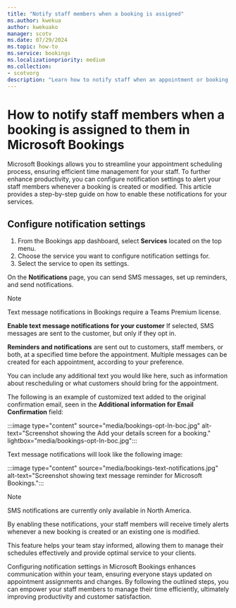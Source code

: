 ```yaml
---  
title: "Notify staff members when a booking is assigned"  
ms.author: kwekua
author: kwekuako
manager: scotv
ms.date: 07/29/2024  
ms.topic: how-to
ms.service: bookings 
ms.localizationpriority: medium
ms.collection:
- scotvorg
description: "Learn how to notify staff when an appointment or booking is created or updated." 
---
```


# How to notify staff members when a booking is assigned to them in Microsoft Bookings

Microsoft Bookings allows you to streamline your appointment scheduling process, ensuring efficient time management for your staff. To further enhance productivity, you can configure notification settings to alert your staff members whenever a booking is created or modified. This article provides a step-by-step guide on how to enable these notifications for your services.

## Configure notification settings

1. From the Bookings app dashboard, select **Services** located on the top menu.
2. Choose the service you want to configure notification settings for.
3. Select the service to open its settings.

On the **Notifications** page, you can send SMS messages, set up reminders, and send notifications.

> [!NOTE]
> Text message notifications in Bookings require a Teams Premium license.

**Enable text message notifications for your customer** If selected, SMS messages are sent to the customer, but only if they opt in.

**Reminders and notifications** are sent out to customers, staff members, or both, at a specified time before the appointment. Multiple messages can be created for each appointment, according to your preference.

You can include any additional text you would like here, such as information about rescheduling or what customers should bring for the appointment.

The following is an example of customized text added to the original confirmation email, seen in the **Additional information for Email Confirmation** field:

:::image type="content" source="media/bookings-opt-In-boc.jpg" alt-text="Screenshot showing the Add your details screen for a booking." lightbox="media/bookings-opt-In-boc.jpg":::

Text message notifications will look like the following image:

:::image type="content" source="media/bookings-text-notifications.jpg" alt-text="Screenshot showing text message reminder for Microsoft Bookings.":::

>[!NOTE]
> SMS notifications are currently only available in North America.

By enabling these notifications, your staff members will receive timely alerts whenever a new booking is created or an existing one is modified.

This feature helps your team stay informed, allowing them to manage their schedules effectively and provide optimal service to your clients.

Configuring notification settings in Microsoft Bookings enhances communication within your team, ensuring everyone stays updated on appointment assignments and changes. By following the outlined steps, you can empower your staff members to manage their time efficiently, ultimately improving productivity and customer satisfaction.
